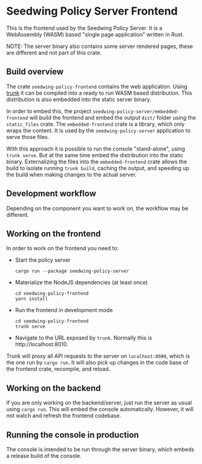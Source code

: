 # Seedwing Policy Server Frontend

This is the frontend used by the Seedwing Policy Server. It is a WebAssembly (WASM) based
"single page application" written in Rust.

NOTE: The server binary also contains some server rendered pages, these are different and not part of this crate.

## Build overview

The crate `seedwing-policy-frontend` contains the web application. Using [trunk](https://trunkrs.dev) it can be compiled
into a ready to run WASM based distribution. This distribution is also embedded into the static server binary.

In order to embed this, the project `seedwing-policy-server/embedded-frontend` will build the frontend and
embed the output `dist/` folder using the `static_files` crate. The `embedded-frontend` crate is a library, which
only wraps the content. It is used by the `seedwing-policy-server` application to serve those files.

With this approach it is possible to run the console "stand-alone", using `trunk serve`. But at the same
time embed the distribution into the static binary. Externalizing the files into the `embedded-frontend` crate
allows the build to isolate running `trunk build`, caching the output, and speeding up the build when making
changes to the actual server.

## Development workflow

Depending on the component you want to work on, the workflow may be different.

## Working on the frontend

In order to work on the frontend you need to:

* Start the policy server

  ```shell
  cargo run --package seedwing-policy-server
  ```

* Materialize the NodeJS dependencies (at least once)

  ```shell
  cd seedwing-policy-frontend
  yarn install
  ```

* Run the frontend in development mode

  ```shell
  cd seedwing-policy-frontend
  trunk serve
  ```

* Navigate to the URL exposed by `trunk`. Normally this is http://localhost:8010.

Trunk will proxy all API requests to the server on `localhost:8080`, which is the one run by `cargo run`. It will
also pick up changes in the code base of the frontend crate, recompile, and reload.

## Working on the backend

If you are only working on the backend/server, just run the server as usual using `cargo run`. This will embed
the console automatically. However, it will not watch and refresh the frontend codebase.

## Running the console in production

The console is intended to be run through the server binary, which embeds a release build of the console.